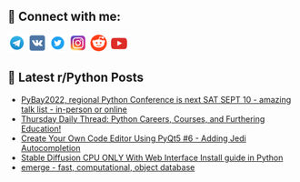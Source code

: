 ## 🔎 Connect with me:
[<img src="https://github.com/bullbesh/bullbesh/blob/main/images/Telegram.png" width="32" height="32" />](https://t.me/bullbesh)
[<img src="https://github.com/bullbesh/bullbesh/blob/main/images/VK.png" width="32" height="32" />](https://vk.com/bullbesh)
[<img src="https://github.com/bullbesh/bullbesh/blob/main/images/Twitter.png" width="32" height="32" />](https://twitter.com/bullbesh1)
[<img src="https://github.com/bullbesh/bullbesh/blob/main/images/Instagram.png" width="32" height="32" />](https://www.instagram.com/bullbesh)
[<img src="https://github.com/bullbesh/bullbesh/blob/main/images/Reddit.png" width="32" height="32" />](https://www.reddit.com/user/bullbesh)
[<img src="https://github.com/bullbesh/bullbesh/blob/main/images/YouTube.png" width="32" height="32" />](https://www.youtube.com/channel/UCtfjRs6uzgq5mfm8S06WTcg)

## 📕 Latest r/Python Posts
<!-- BLOG-POST-LIST:START -->
- [PyBay2022, regional Python Conference is next SAT SEPT 10 - amazing talk list - in-person or online](https://www.reddit.com/r/Python/comments/x2stkc/pybay2022_regional_python_conference_is_next_sat/)
- [Thursday Daily Thread: Python Careers, Courses, and Furthering Education!](https://www.reddit.com/r/Python/comments/x2sosw/thursday_daily_thread_python_careers_courses_and/)
- [Create Your Own Code Editor Using PyQt5 #6 - Adding Jedi Autocompletion](https://www.reddit.com/r/Python/comments/x2qyw8/create_your_own_code_editor_using_pyqt5_6_adding/)
- [Stable Diffusion CPU ONLY With Web Interface Install guide in Python](https://www.reddit.com/r/Python/comments/x2kuqn/stable_diffusion_cpu_only_with_web_interface/)
- [emerge - fast, computational, object database](https://www.reddit.com/r/Python/comments/x2jrnb/emerge_fast_computational_object_database/)
<!-- BLOG-POST-LIST:END -->
